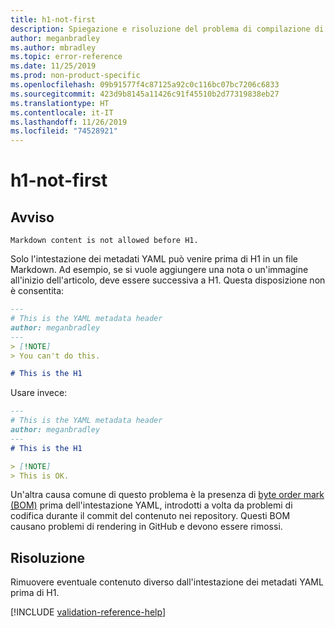 ```yaml
---
title: h1-not-first
description: Spiegazione e risoluzione del problema di compilazione di Docs h1-not-first
author: meganbradley
ms.author: mbradley
ms.topic: error-reference
ms.date: 11/25/2019
ms.prod: non-product-specific
ms.openlocfilehash: 09b91577f4c87125a92c0c116bc07bc7206c6833
ms.sourcegitcommit: 423d9b8145a11426c91f45510b2d77319838eb27
ms.translationtype: HT
ms.contentlocale: it-IT
ms.lasthandoff: 11/26/2019
ms.locfileid: "74528921"
---
```

# <a name="h1-not-first"></a>h1-not-first

## <a name="warning"></a>Avviso

`Markdown content is not allowed before H1.`

Solo l'intestazione dei metadati YAML può venire prima di H1 in un file Markdown. Ad esempio, se si vuole aggiungere una nota o un'immagine all'inizio dell'articolo, deve essere successiva a H1. Questa disposizione non è consentita:

```markdown
---
# This is the YAML metadata header
author: meganbradley
---
> [!NOTE]
> You can't do this.

# This is the H1
```

Usare invece:

```markdown
---
# This is the YAML metadata header
author: meganbradley
---
# This is the H1

> [!NOTE]
> This is OK.
```

Un'altra causa comune di questo problema è la presenza di [byte order mark (BOM)](http://www.websina.com/bugzero/kb/unicode-bom.html) prima dell'intestazione YAML, introdotti a volta da problemi di codifica durante il commit del contenuto nei repository. Questi BOM causano problemi di rendering in GitHub e devono essere rimossi.

## <a name="resolution"></a>Risoluzione

Rimuovere eventuale contenuto diverso dall'intestazione dei metadati YAML prima di H1.

<!--make sure to add this file to your includes folder and verify the path-->
[!INCLUDE [validation-reference-help](includes/validation-reference-help.md)]
